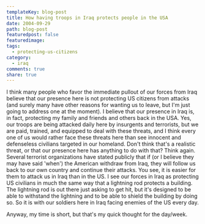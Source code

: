 ```yaml
---
templateKey: blog-post
title: How having troops in Iraq protects people in the USA
date: 2004-09-29
path: blog-post
featuredpost: false
featuredimage:
tags:
  - protecting-us-citizens
category:
  - iraq
comments: true
share: true
---
```


I think many people who favor the immediate pullout of our forces from Iraq believe that our presence here is not protecting US citizens from attacks (and surely many have other reasons for wanting us to leave, but I'm just going to address one at the moment). I believe that our presence in Iraq is, in fact, protecting my family and friends and others back in the USA. Yes, our troops are being attacked daily here by insurgents and terrorists, but we are paid, trained, and equipped to deal with these threats, and I think every one of us would rather face these threats here than see innocent and defenseless civilians targeted in our homeland. Don't think that's a realistic threat, or that our presence here has anything to do with that? Think again. Several terrorist organizations have stated publicly that if (or I believe they may have said 'when') the American withdraw from Iraq, they will follow us back to our own country and continue their attacks. You see, it is easier for them to attack us in Iraq than in the US. I see our forces in Iraq as protecting US civilians in much the same way that a lightning rod protects a building. The lightning rod is out there just asking to get hit, but it's designed to be able to withstand the lightning and to be able to shield the building by doing so. So it is with our soldiers here in Iraq facing enemies of the US every day.

Anyway, my time is short, but that's my quick thought for the day/week.
